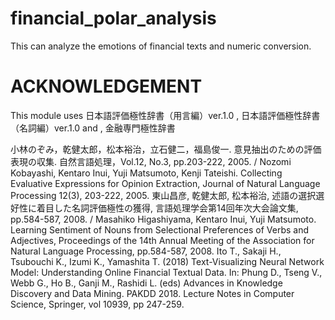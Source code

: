 # financial_polar_analysis
This can analyze the emotions of financial texts and numeric conversion. 
# ACKNOWLEDGEMENT
This module uses 日本語評価極性辞書（用言編）ver.1.0 , 日本語評価極性辞書（名詞編）ver.1.0 and , 金融専門極性辞書

小林のぞみ，乾健太郎，松本裕治，立石健二，福島俊一. 意見抽出のための評価表現の収集. 自然言語処理，Vol.12, No.3, pp.203-222, 2005. / Nozomi Kobayashi, Kentaro Inui, Yuji Matsumoto, Kenji Tateishi. Collecting Evaluative Expressions for Opinion Extraction, Journal of Natural Language Processing 12(3), 203-222, 2005.
東山昌彦, 乾健太郎, 松本裕治, 述語の選択選好性に着目した名詞評価極性の獲得, 言語処理学会第14回年次大会論文集, pp.584-587, 2008. / Masahiko Higashiyama, Kentaro Inui, Yuji Matsumoto. Learning Sentiment of Nouns from Selectional Preferences of Verbs and Adjectives, Proceedings of the 14th Annual Meeting of the Association for Natural Language Processing, pp.584-587, 2008. 
Ito T., Sakaji H., Tsubouchi K., Izumi K., Yamashita T. (2018) Text-Visualizing Neural Network Model: Understanding Online Financial Textual Data. In: Phung D., Tseng V., Webb G., Ho B., Ganji M., Rashidi L. (eds) Advances in Knowledge Discovery and Data Mining. PAKDD 2018. Lecture Notes in Computer Science, Springer, vol 10939, pp 247-259. 
